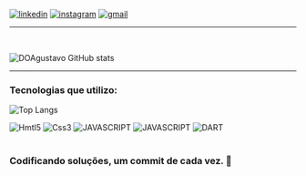 [![linkedin](https://img.shields.io/badge/LinkedIn-0077B5?style=for-the-badge&logo=linkedin&logoColor=white)](https://www.linkedin.com/in/giovanni-santos-b69a47155/)
 [![instagram](https://img.shields.io/badge/Instagram-E4405F?style=for-the-badge&logo=instagram&logoColor=white)](https://www.linkedin.com/in/giovanni-santos-b69a47155/)
 [![gmail](https://img.shields.io/badge/Gmail-D14836?style=for-the-badge&logo=gmail&logoColor=white)](https://www.giovanigustavos@gmail.com)
<hr/>
</br>

![DOAgustavo GitHub stats](https://github-readme-stats.vercel.app/api?username=DOAgustavo&show_icons=true&theme=onedark)
<hr/>

### Tecnologias que utilizo:  
![Top Langs](https://github-readme-stats.vercel.app/api/top-langs/?username=DOAgustavo&size_weight=0.5&count_weight=0.5)
 
<div style="display: inline_block; pointer-events: none;" > 
<img style=" pointer-events: none;" aling="center" alt="Hmtl5" src="https://img.shields.io/badge/HTML5-E34F26?style=for-the-badge&logo=html5&logoColor=white"></img>
<img aling="center" alt="Css3" src="https://img.shields.io/badge/CSS3-1572B6?style=for-the-badge&logo=css3&logoColor=white"></img>
<img aling="center" alt="JAVASCRIPT" src="https://img.shields.io/badge/JavaScript-F7DF1E?style=for-the-badge&logo=javascript&logoColor=black"></img>
<img aling="center" alt="JAVASCRIPT" src="https://img.shields.io/badge/PHP-777BB4?style=for-the-badge&logo=php&logoColor=white"></img>
 <img aling="center" alt="DART" src="https://img.shields.io/badge/Dart-0175C2?style=for-the-badge&logo=dart&logoColor=white"></img>
</div>
<br>

### Codificando soluções, um commit de cada vez. 🚀
<!--
**DOAgustavo/DOAgustavo** is a ✨ _special_ ✨ repository because its `README.md` (this file) appears on your GitHub profile.

Here are some ideas to get you started:

- 🔭 I’m currently working on ...
- 🌱 I’m currently learning ...
- 👯 I’m looking to collaborate on ...
- 🤔 I’m looking for help with ...
- 💬 Ask me about ...
- 📫 How to reach me: ...
- 😄 Pronouns: ...
- ⚡ Fun fact: ...
-->
